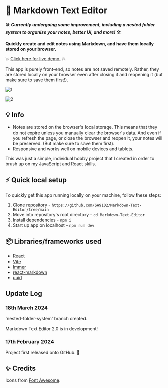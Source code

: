 # :notebook: Markdown Text Editor

🛠️ ***Currently undergoing some improvement, including a nested folder system to organise your notes, better UI, and more!*** 🛠️

**Quickly create and edit notes using Markdown, and have them locally stored on your browser.**

:boom: [Click here for live demo.](https://sa9102.github.io/Markdown-Text-Editor/) :boom:

This app is purely front-end, so notes are not saved remotely. Rather, they are stored locally on your browser even after closing it and reopening it (but make sure to save them first!).

![1](https://github.com/SA9102/Markdown-Text-Editor/assets/96877426/60291470-897c-41f5-a82d-59553c2ef642)

![2](https://github.com/SA9102/Markdown-Text-Editor/assets/96877426/150b48cc-95c4-4811-9bad-5f39fbc578dc)

## :bulb: Info

- Notes are stored on the browser's local storage. This means that they do not expire unless you manually clear the browser's data. And even if you refresh the page, or close the browser and reopen it, your notes will be preserved. (But make sure to save them first).
- Responsive and works well on mobile devices and tablets.

This was just a simple, individual hobby project that I created in order to brush up on my JavaScript and React skills.

## :zap: Quick local setup

To quickly get this app running locally on your machine, follow these steps:

1. Clone repository - `https://github.com/SA9102/Markdown-Text-Editor/tree/main`
2. Move into repository's root directory - `cd Markdown-Text-Editor`
3. Install dependencies - `npm i`
4. Start up app on localhost - `npm run dev`

## :package: Libraries/frameworks used

- [React](https://react.dev/)
- [Vite](https://vitejs.dev/)
- [Immer](https://immerjs.github.io/immer/)
- [react-markdown](https://github.com/remarkjs/react-markdown)
- [uuid](https://www.npmjs.com/package/uuid)

## Update Log

### 18th March 2024

'nested-folder-system' branch created.

Markdown Text Editor 2.0 is in development!

### 17th February 2024

Project first released onto GitHub. :tada:

## :sparkles: Credits

Icons from [Font Awesome](https://fontawesome.com/).

